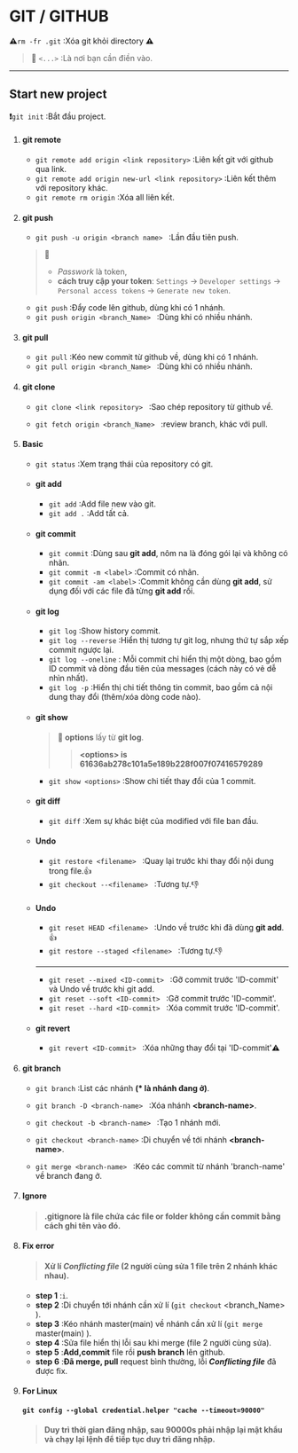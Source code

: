 # **GIT** / **GITHUB**
**:warning:**`rm -fr .git` :Xóa git khỏi directory **:warning:**
> :book: `<...>` :Là nơi bạn cần điền vào.

---

## Start new project
   **:exclamation:**`git init` :Bắt đầu project.
1. #### **git remote**
   + `git remote add origin <link repository>` :Liên kết git với github qua link.
   + `git remote add origin new-url <link repository>` :Liên kết thêm với repository khác.
   + `git remote rm origin` :Xóa all liên kết.

2. #### git push
   + `git push -u origin <branch name> ` :Lần đầu tiên push.
   >:book: 
   >* *Passwork* là token,
   >* **cách truy cập your token**: `Settings` -> `Developer settings` -> `Personal access tokens` -> `Generate new token`.
   
   + `git push` :Đẩy code lên github, dùng khi có 1 nhánh.
   + `git push origin <branch_Name> ` :Dùng khi có nhiều nhánh.

3. #### git pull
   + `git pull` :Kéo new commit từ github về, dùng khi có 1 nhánh.
   + `git pull origin <branch_Name> ` :Dùng khi có nhiều nhánh.
4. #### git clone   
   + `git clone <link repository> ` :Sao chép repository từ github về.
   
   
   + `git fetch origin <branch_Name> ` :review branch, khác với pull.

5. #### Basic
   + `git status` :Xem trạng thái của repository có git.
   
   + #### git add  
      + `git add` :Add file new vào git.
      + `git add .` :Add tất cả.

   + #### git commit
      + `git commit` :Dùng sau **git add**, nôm na là đóng gói lại và không có nhãn.
      + `git commit -m <label>` :Commit có nhãn.
      + `git commit -am <label>` :Commit không cần dùng **git add**, sử dụng đối với các file đã từng **git add** rồi.
       

   + #### git log
      + `git log` :Show history commit.
      + `git log --reverse` :Hiển thị tương tự git log, nhưng thứ tự sắp xếp commit ngược lại.
      + `git log --oneline` : Mỗi commit chỉ hiển thị một dòng, bao gồm ID commit và dòng đầu tiên của messages (cách này có vẻ dễ nhìn nhất).
      + `git log -p` :Hiển thị chi tiết thông tin commit, bao gồm cả nội dung thay đổi (thêm/xóa dòng code nào).

   + #### git show
      >:book:
      >**options** lấy từ **git log**.
      >> **\<options> is 61636ab278c101a5e189b228f007f07416579289**
      + `git show <options>` :Show chi tiết thay đổi của 1 commit.

   + #### git diff
      + `git diff` :Xem sự khác biệt của modified với file ban đầu.

   + #### Undo 
      + `git restore <filename> ` :Quay lại trước khi thay đổi nội dung trong file.:+1:
      + `git checkout --<filename> ` :Tương tự.:-1:
   
   + #### Undo
      + `git reset HEAD <filename> ` :Undo về trước khi đã dùng **git add**.:+1:
      + `git restore --staged <filename> ` :Tương tự.:-1:
      
      ---

      + `git reset --mixed <ID-commit> ` :Gỡ commit trước 'ID-commit' và Undo về trước khi git add.
      + `git reset --soft <ID-commit> ` :Gỡ commit trước 'ID-commit'.
      + `git reset --hard <ID-commit> ` :Xóa commit trước 'ID-commit'.

   + #### git revert
      + `git revert <ID-commit> ` :Xóa những thay đổi tại 'ID-commit':warning:

6. #### git branch
   + `git branch` :List các nhánh **(\* là nhánh đang ở)**.
   + `git branch -D <branch-name> ` :Xóa nhánh **\<branch-name>**.
   
   + `git checkout -b <branch-name> ` :Tạo 1 nhánh mới.
   + `git checkout <branch-name>` :Di chuyển về tới nhánh **\<branch-name>**.
   
   + `git merge <branch-name> ` :Kéo các commit từ nhánh 'branch-name' về branch đang ở.

7. #### Ignore
   >#### **.gitignore** là file chứa các file or folder không cần **commit** bằng cách ghi tên vào đó.

8. #### Fix error
   >#### Xử lí ***Conflicting file*** (2 người cùng sửa 1 file trên 2 nhánh khác nhau).
   + **step 1** :`i`.
   + **step 2** :Di chuyển tới nhánh cần xử lí (`git checkout` \<branch_Name> ).
   + **step 3** :Kéo nhánh master(main) về nhánh cần xử lí (`git merge` master(main) ).
   + **step 4** :Sửa file hiển thị lỗi sau khi merge (file 2 người cùng sửa).
   + **step 5** :**Add,commit** file rồi **push branch** lên github.
   + **step 6** :**Đã merge, pull** request bình thường, lỗi ***Conflicting file*** đã được fix.

9. #### For Linux
   #### `git config --global credential.helper "cache --timeout=90000"`
   >#### Duy trì thời gian đăng nhập, sau 90000s phải nhập lại mật khẩu và chạy lại lệnh để tiếp tục duy trì đăng nhập.

